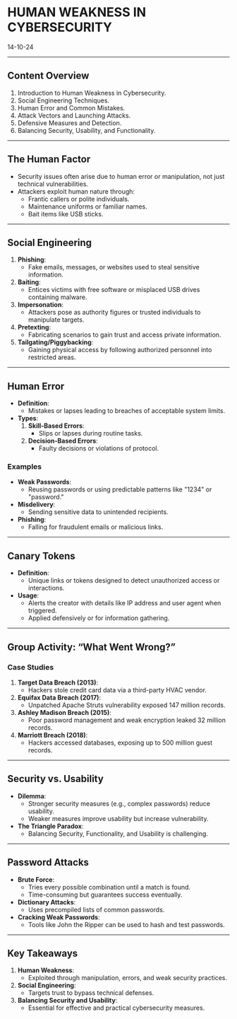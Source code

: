 # HUMAN WEAKNESS IN CYBERSECURITY
14-10-24


---

## Content Overview
1. Introduction to Human Weakness in Cybersecurity.
2. Social Engineering Techniques.
3. Human Error and Common Mistakes.
4. Attack Vectors and Launching Attacks.
5. Defensive Measures and Detection.
6. Balancing Security, Usability, and Functionality.

---

## The Human Factor
- Security issues often arise due to human error or manipulation, not just technical vulnerabilities.
- Attackers exploit human nature through:
  - Frantic callers or polite individuals.
  - Maintenance uniforms or familiar names.
  - Bait items like USB sticks.

---

## Social Engineering
1. **Phishing**:
   - Fake emails, messages, or websites used to steal sensitive information.
2. **Baiting**:
   - Entices victims with free software or misplaced USB drives containing malware.
3. **Impersonation**:
   - Attackers pose as authority figures or trusted individuals to manipulate targets.
4. **Pretexting**:
   - Fabricating scenarios to gain trust and access private information.
5. **Tailgating/Piggybacking**:
   - Gaining physical access by following authorized personnel into restricted areas.

---

## Human Error
- **Definition**:
  - Mistakes or lapses leading to breaches of acceptable system limits.
- **Types**:
  1. **Skill-Based Errors**:
     - Slips or lapses during routine tasks.
  2. **Decision-Based Errors**:
     - Faulty decisions or violations of protocol.

### Examples
- **Weak Passwords**:
  - Reusing passwords or using predictable patterns like "1234" or "password."
- **Misdelivery**:
  - Sending sensitive data to unintended recipients.
- **Phishing**:
  - Falling for fraudulent emails or malicious links.

---

## Canary Tokens
- **Definition**:
  - Unique links or tokens designed to detect unauthorized access or interactions.
- **Usage**:
  - Alerts the creator with details like IP address and user agent when triggered.
  - Applied defensively or for information gathering.

---

## Group Activity: “What Went Wrong?”
### Case Studies
1. **Target Data Breach (2013)**:
   - Hackers stole credit card data via a third-party HVAC vendor.
2. **Equifax Data Breach (2017)**:
   - Unpatched Apache Struts vulnerability exposed 147 million records.
3. **Ashley Madison Breach (2015)**:
   - Poor password management and weak encryption leaked 32 million records.
4. **Marriott Breach (2018)**:
   - Hackers accessed databases, exposing up to 500 million guest records.

---

## Security vs. Usability
- **Dilemma**:
  - Stronger security measures (e.g., complex passwords) reduce usability.
  - Weaker measures improve usability but increase vulnerability.
- **The Triangle Paradox**:
  - Balancing Security, Functionality, and Usability is challenging.

---

## Password Attacks
- **Brute Force**:
  - Tries every possible combination until a match is found.
  - Time-consuming but guarantees success eventually.
- **Dictionary Attacks**:
  - Uses precompiled lists of common passwords.
- **Cracking Weak Passwords**:
  - Tools like John the Ripper can be used to hash and test passwords.

---

## Key Takeaways
1. **Human Weakness**:
   - Exploited through manipulation, errors, and weak security practices.
2. **Social Engineering**:
   - Targets trust to bypass technical defenses.
3. **Balancing Security and Usability**:
   - Essential for effective and practical cybersecurity measures.

